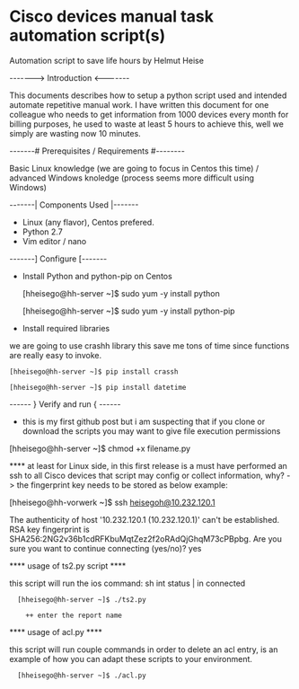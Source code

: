 # Cisco devices manual task automation script(s)

Automation script to save life hours by Helmut Heise

-------> Introduction <-------

This documents describes how to setup a python script used and intended automate repetitive manual work. I have written this document for one colleague who needs to get information from 1000 devices every month for billing purposes, he used to waste at least 5 hours to achieve this, well we simply are wasting now 10 minutes.

-------# Prerequisites / Requirements #--------

Basic Linux knowledge (we are going to focus in Centos this time) / advanced Windows knoledge (process seems more difficult using Windows)

-------| Components Used |-------

- Linux (any flavor), Centos prefered.
- Python 2.7
- Vim editor / nano

-------] Configure [-------

  * Install Python and python-pip on Centos

    [hheisego@hh-server ~]$ sudo yum -y install python

    [hheisego@hh-server ~]$ sudo yum -y install python-pip

  * Install required libraries
  
  we are going to use crashh library this save me tons of time since functions are really easy to invoke.

    [hheisego@hh-server ~]$ pip install crassh
    
    [hheisego@hh-server ~]$ pip install datetime
    
 ------ } Verify and run { ------
 
  * this is my first github post but i am suspecting that if you clone or download the scripts you may want to give file execution permissions
  
  [hheisego@hh-server ~]$ chmod +x filename.py
    
  **** at least for Linux side, in this first release is a must have performed an ssh to all Cisco devices that script may config or collect information, why? -> the fingerprint key needs to be stored as below example:
  
  [hheisego@hh-vorwerk ~]$ ssh heisegoh@10.232.120.1
  
The authenticity of host '10.232.120.1 (10.232.120.1)' can't be established.
RSA key fingerprint is SHA256:2NG2v36b1cdRFKbuMqtZez2f2oRAdQjGhqM73cPBpbg.
Are you sure you want to continue connecting (yes/no)? yes

  **** usage of ts2.py script ****
  
  this script will run the ios command: sh int status | in connected
      
      [hheisego@hh-server ~]$ ./ts2.py
      
        ++ enter the report name
        
  **** usage of acl.py ****
  
  this script will run couple commands in order to delete an acl entry, is an example of how you can adapt these scripts to your environment.
  
      [hheisego@hh-server ~]$ ./acl.py
  
  
     
